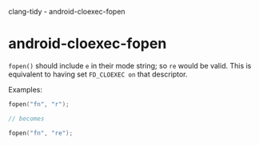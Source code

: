 clang-tidy - android-cloexec-fopen

</div>

# android-cloexec-fopen

`fopen()` should include `e` in their mode string; so `re` would be
valid. This is equivalent to having set `FD_CLOEXEC on` that descriptor.

Examples:

``` c++
fopen("fn", "r");

// becomes

fopen("fn", "re");
```
